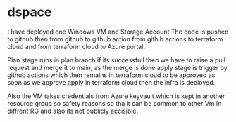 # dspace

I have deployed one Windows VM and Storage Account
The code is pushed to github then from github to github action from githib actions to terraform cloud and from terraform cloud to Azure portal. 

Plan stage runs in plan branch if its successfull then we have to raise a pull request and merge it to main,
as the merge is done apply stage is trigger by github actions which then remains in terraform cloud to be approved as soon as we approve apply in terraform cloud then the infra is deployed. 


Also the VM takes credentials from Azure keyvault which is kept in another resource group so safety reasons so tha it can be common to other Vm in diffrent RG and also its not publicly accisible. 
